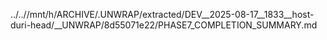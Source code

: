../..//mnt/h/ARCHIVE/.UNWRAP/extracted/DEV__2025-08-17__1833__host-duri-head/__UNWRAP/8d55071e22/PHASE7_COMPLETION_SUMMARY.md